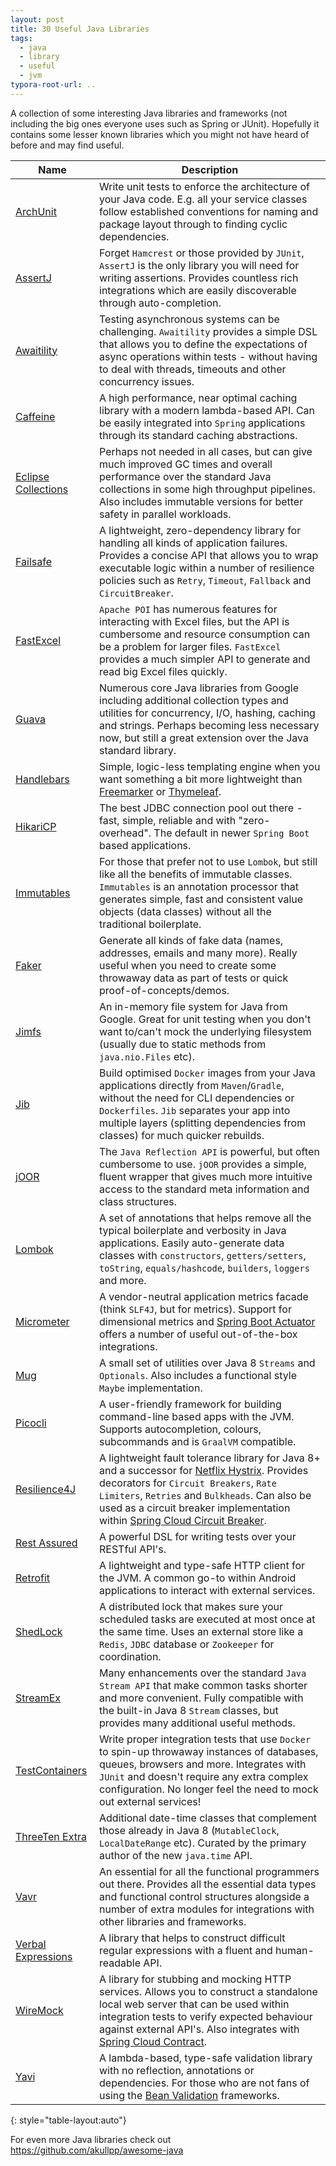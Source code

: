 ```yaml
---
layout: post
title: 30 Useful Java Libraries
tags:
  - java
  - library
  - useful
  - jvm
typora-root-url: ..
---
```


A collection of some interesting Java libraries and frameworks (not including the big ones everyone uses such as Spring or JUnit). Hopefully it contains some lesser known libraries which you might not have heard of before and may find useful.

| Name                                                         | Description                                                  |
| ------------------------------------------------------------ | ------------------------------------------------------------ |
| [ArchUnit](https://www.archunit.org/)                        | Write unit tests to enforce the architecture of your Java code. E.g. all your service classes follow established conventions for naming and package layout through to finding cyclic dependencies. |
| [AssertJ](https://assertj.github.io/doc/)                    | Forget `Hamcrest` or those provided by `JUnit`, `AssertJ` is the only library you will need for writing assertions. Provides countless rich integrations which are easily discoverable through auto-completion. |
| [Awaitility](https://github.com/awaitility/awaitility)       | Testing asynchronous systems can be challenging. `Awaitility` provides a simple DSL that allows you to define the expectations of async operations within tests - without having to deal with threads, timeouts and other concurrency issues. |
| [Caffeine](https://github.com/ben-manes/caffeine)            | A high performance, near optimal caching library with a modern lambda-based API. Can be easily integrated into `Spring` applications through its standard caching abstractions. |
| [Eclipse Collections](https://www.eclipse.org/collections/)  | Perhaps not needed in all cases, but can give much improved GC times and overall performance over the standard Java collections in some high throughput pipelines. Also includes immutable versions for better safety in parallel workloads. |
| [Failsafe](https://jodah.net/failsafe/)                      | A lightweight, zero-dependency library for handling all kinds of application failures. Provides a concise API that allows you to wrap executable logic within a number of resilience policies such as `Retry`, `Timeout`, `Fallback` and `CircuitBreaker`. |
| [FastExcel](https://github.com/google/guava)                 | `Apache POI` has numerous features for interacting with Excel files, but the API is cumbersome and resource consumption can be a problem for larger files. `FastExcel` provides a much simpler API to generate and read big Excel files quickly. |
| [Guava](https://github.com/dhatim/fastexcel)                 | Numerous core Java libraries from Google including additional collection types and utilities for concurrency, I/O, hashing, caching and strings. Perhaps becoming less necessary now, but still a great extension over the Java standard library. |
| [Handlebars](https://github.com/jknack/handlebars.java)      | Simple, logic-less templating engine when you want something a bit more lightweight than [Freemarker](https://freemarker.apache.org/) or [Thymeleaf](https://www.thymeleaf.org/). |
| [HikariCP](https://github.com/brettwooldridge/HikariCP)      | The best JDBC connection pool out there - fast, simple, reliable and with "zero-overhead". The default in newer `Spring Boot` based applications. |
| [Immutables](https://immutables.github.io/)                  | For those that prefer not to use `Lombok`, but still like all the benefits of immutable classes. `Immutables` is an annotation processor that generates simple, fast and consistent value objects (data classes) without all the traditional boilerplate. |
| [Faker](https://github.com/DiUS/java-faker)                  | Generate all kinds of fake data (names, addresses, emails and many more). Really useful when you need to create some throwaway data as part of tests or quick proof-of-concepts/demos. |
| [Jimfs](https://github.com/google/jimfs)                     | An in-memory file system for Java from Google. Great for unit testing when you don't want to/can't mock the underlying filesystem (usually due to static methods from `java.nio.Files` etc). |
| [Jib](https://github.com/GoogleContainerTools/jib)           | Build optimised `Docker` images from your Java applications directly from `Maven`/`Gradle`, without the need for CLI dependencies or `Dockerfiles`. `Jib` separates your app into multiple layers (splitting dependencies from classes) for much quicker rebuilds. |
| [jOOR](https://github.com/jOOQ/jOOR)                         | The `Java Reflection API` is powerful, but often cumbersome to use. `jOOR` provides a simple, fluent wrapper that gives much more intuitive access to the standard meta information and class structures. |
| [Lombok](https://projectlombok.org/)                         | A set of annotations that helps remove all the typical boilerplate and verbosity in Java applications. Easily auto-generate data classes with `constructors`, `getters/setters`, `toString`, `equals/hashcode`, `builders`, `loggers` and more. |
| [Micrometer](https://micrometer.io/)                         | A vendor-neutral application metrics facade (think `SLF4J`, but for metrics). Support for dimensional metrics and [Spring Boot Actuator](https://docs.spring.io/spring-boot/docs/current/reference/html/production-ready-features.html) offers a number of useful out-of-the-box integrations. |
| [Mug](https://github.com/google/mug)                         | A small set of utilities over Java 8 `Streams` and `Optionals`. Also includes a functional style `Maybe` implementation. |
| [Picocli](https://picocli.info/)                             | A user-friendly framework for building command-line based apps with the JVM. Supports autocompletion, colours, subcommands and is `GraalVM` compatible. |
| [Resilience4J](https://github.com/resilience4j/resilience4j) | A lightweight fault tolerance library for Java 8+ and a successor for [Netflix Hystrix](https://github.com/Netflix/Hystrix). Provides decorators for `Circuit Breakers`, `Rate Limiters`, `Retries` and `Bulkheads`. Can also be used as a circuit breaker implementation within [Spring Cloud Circuit Breaker](https://spring.io/projects/spring-cloud-circuitbreaker). |
| [Rest Assured](https://github.com/rest-assured/rest-assured) | A powerful DSL for writing tests over your RESTful API's.    |
| [Retrofit](https://github.com/square/retrofit)               | A lightweight and type-safe HTTP client for the JVM. A common go-to within Android applications to interact with external services. |
| [ShedLock](https://github.com/lukas-krecan/ShedLock)         | A distributed lock that makes sure your scheduled tasks are executed at most once at the same time. Uses an external store like a `Redis`, `JDBC` database or `Zookeeper` for coordination. |
| [StreamEx](https://github.com/amaembo/streamex)              | Many enhancements over the standard `Java Stream API` that make common tasks shorter and more convenient. Fully compatible with the built-in Java 8 `Stream` classes, but provides many additional useful methods. |
| [TestContainers](https://www.testcontainers.org/)            | Write proper integration tests that use `Docker` to spin-up throwaway instances of databases, queues, browsers and more. Integrates with `JUnit` and doesn't require any extra complex configuration. No longer feel the need to mock out external services! |
| [ThreeTen Extra](https://www.threeten.org/threeten-extra/)   | Additional date-time classes that complement those already in Java 8 (`MutableClock`, `LocalDateRange` etc). Curated by the primary author of the new `java.time` API. |
| [Vavr](https://www.vavr.io/)                                 | An essential for all the functional programmers out there. Provides all the essential data types and functional control structures alongside a number of extra modules for integrations with other libraries and frameworks. |
| [Verbal Expressions](https://github.com/VerbalExpressions/JavaVerbalExpressions) | A library that helps to construct difficult regular expressions with a fluent and human-readable API. |
| [WireMock](https://github.com/tomakehurst/wiremock)          | A library for stubbing and mocking HTTP services. Allows you to construct a standalone local web server that can be used within integration tests to verify expected behaviour against external API's. Also integrates with [Spring Cloud Contract](https://spring.io/projects/spring-cloud-contract). |
| [Yavi](https://github.com/making/yavi)                       | A lambda-based, type-safe validation library with no reflection, annotations or dependencies. For those who are not fans of using the [Bean Validation](https://beanvalidation.org/) frameworks. |
{: style="table-layout:auto"}

For even more Java libraries check out <https://github.com/akullpp/awesome-java>
